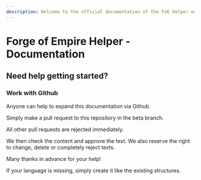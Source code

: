 ```yaml
---
description: Welcome to the official documentation of the FoE Helper extension
---
```


# Forge of Empire Helper - Documentation

## Need help getting started?

### Work with Github

Anyone can help to expand this documentation via Github. 

Simply make a pull request to this repository in the beta branch. 

All other pull requests are rejected immediately.

We then check the content and approve the text. We also reserve the right to change, delete or completely reject texts.

Many thanks in advance for your help!

If your language is missing, simply create it like the existing structures.